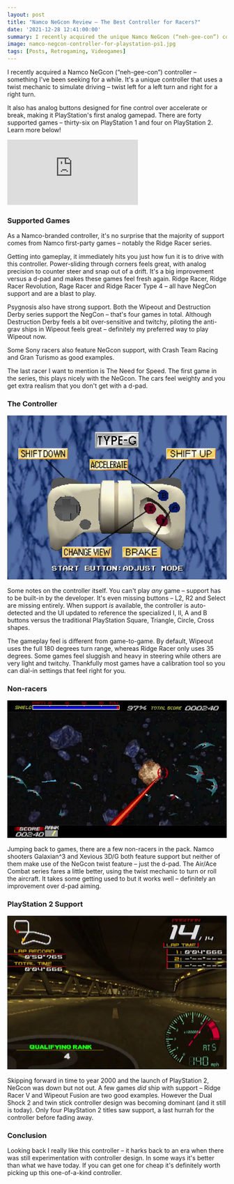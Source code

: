 ```yaml
---
layout: post
title: "Namco NeGcon Review – The Best Controller for Racers?"
date: '2021-12-28 12:41:00:00'
summary: I recently acquired the unique Namco NeGcon (“neh-gee-con”) controller ...
image: namco-negcon-controller-for-playstation-ps1.jpg
tags: [Posts, Retrogaming, Videogames]
---
```


I recently acquired a Namco NeGcon (“neh-gee-con”) controller – something I've been seeking for a while. It's a unique controller that uses a twist mechanic to simulate driving – twist left for a left turn and right for a right turn.

It also has analog buttons designed for fine control over accelerate or break, making it PlayStation's first analog gamepad. There are forty supported games – thirty-six on PlayStation 1 and four on PlayStation 2. Learn more below!

<div class="youtube-container">
<iframe src="https://www.youtube.com/embed/2lC_dfZenH0?rel=0" 
frameborder="0" allowfullscreen class="youtube-video"></iframe>
</div> 


### Supported Games

As a Namco-branded controller, it's no surprise that the majority of support comes from Namco first-party games – notably the Ridge Racer series.

Getting into gameplay, it immediately hits you just how fun it is to drive with this controller. Power-sliding through corners feels great, with analog precision to counter steer and snap out of a drift. It's a big improvement versus a d-pad and makes these games feel fresh again. Ridge Racer, Ridge Racer Revolution, Rage Racer and Ridge Racer Type 4 – all have NegCon support and are a blast to play.

Psygnosis also have strong support. Both the Wipeout and Destruction Derby series support the NegCon – that's four games in total. Although Destruction Derby feels a bit over-sensitive and twitchy, piloting the anti-grav ships in Wipeout feels great – definitely my preferred way to play Wipeout now.

Some Sony racers also feature NeGcon support, with Crash Team Racing and Gran Turismo as good examples.

The last racer I want to mention is The Need for Speed. The first game in the series, this plays nicely with the NeGcon. The cars feel weighty and you get extra realism that you don't get with a d-pad.


### The Controller

![](/img/posts/negcon-ridge-racer-calibration-adjustment.jpg)

Some notes on the controller itself. You can't play *any* game – support has to be built-in by the developer. It's even missing buttons – L2, R2 and Select are missing entirely. When support *is* available, the controller is auto-detected and the UI updated to reference the specialized I, II, A and B buttons versus the traditional PlayStation Square, Triangle, Circle, Cross shapes.

The gameplay feel is different from game-to-game. By default, Wipeout uses the full 180 degrees turn range, whereas Ridge Racer only uses 35 degrees. Some games feel sluggish and heavy in steering while others are very light and twitchy. Thankfully most games have a calibration tool so you can dial-in settings that feel right for you.


### Non-racers

![](/img/posts/negcon-galaxian-3-screenshot.jpg)

Jumping back to games, there are a few non-racers in the pack. Namco shooters Galaxian^3 and Xevious 3D/G both feature support but neither of them make use of the NeGcon twist feature – just the d-pad. The Air/Ace Combat series fares a little better, using the twist mechanic to turn or roll the aircraft. It takes some getting used to but it works well – definitely an improvement over d-pad aiming.


### PlayStation 2 Support

![](/img/posts/negcon-ridge-racer-v-playstation-2-ps2-screenshot.jpg)

Skipping forward in time to year 2000 and the launch of PlayStation 2, NeGcon was down but not out. A few games *did* ship with support – Ridge Racer V and Wipeout Fusion are two good examples. However the Dual Shock 2 and twin stick controller design was becoming dominant (and it still is today). Only four PlayStation 2 titles saw support, a last hurrah for the controller before fading away.


### Conclusion

Looking back I really like this controller – it harks back to an era when there was still experimentation with controller design. In some ways it's better than what we have today. If you can get one for cheap it's definitely worth picking up this one-of-a-kind controller.